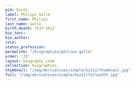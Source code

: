 ```yaml
---
pid: bio12
label: Philips Galle
first_name: Philips
last_name: Galle
birth_death: 1537–1612
bio_text:
bio_author:
role:
status_profession:
permalink: "/biographies/philips-galle"
order: '23'
layout: biography_item
collection: biographies
thumbnail: "/img/derivatives/simple/bio12/thumbnail.jpg"
full: "/img/derivatives/simple/bio12/fullwidth.jpg"
---
```


